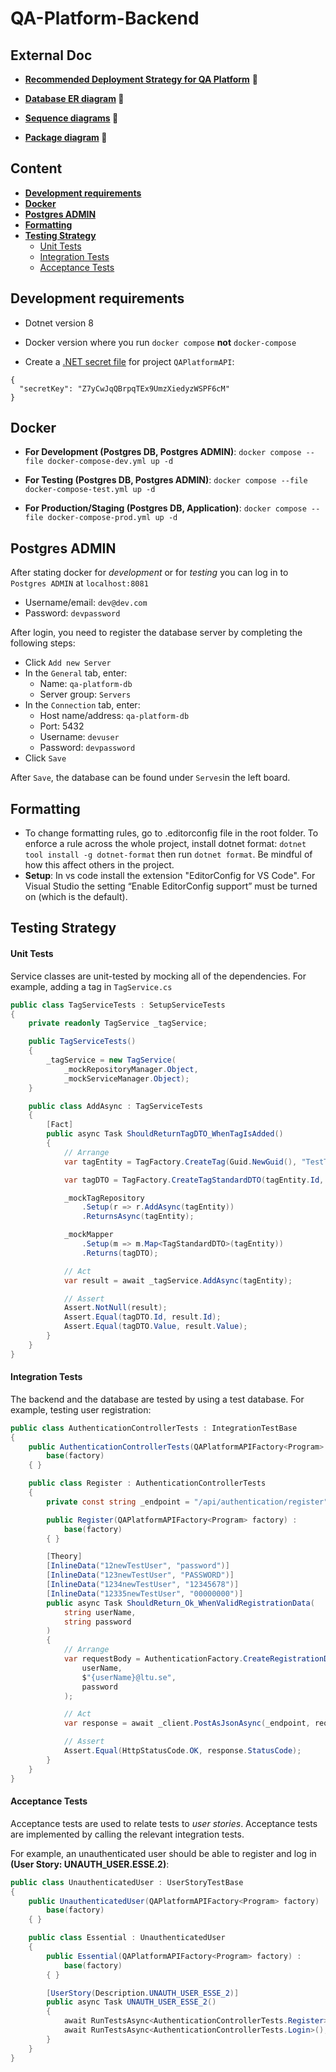 # QA-Platform-Backend

## External Doc

- **[Recommended Deployment Strategy for QA Platform](Doc/DEPLOYMENT.md)** 🔗

- **[Database ER diagram](https://lucid.app/lucidchart/ae37e314-f5bd-427d-92c3-6db17f0c7d96/edit?viewport_loc=39%2C-134%2C2908%2C1554%2C0_0&invitationId=inv_407d2aa7-e46e-4486-bd13-9dc5f04f6818) 🔗**

- **[Sequence diagrams](https://lucid.app/lucidchart/40271668-76b3-4095-9ac9-0968643d98d7/edit?invitationId=inv_1247fee7-1320-4446-be3a-d6849eb6419e&page=0_0#) 🔗**

- **[Package diagram](https://lucid.app/lucidchart/81d55cd4-06ae-4ec0-867b-00a1f21cb27e/edit?invitationId=inv_24927175-c561-46cd-b5c6-94fcadcecb3d&page=0_0#) 🔗**

## Content

- **[Development requirements](#development-requirements)**
- **[Docker](#docker)**
- **[Postgres ADMIN](#postgres-admin)**
- **[Formatting](#formatting)**
- **[Testing Strategy](#testing-strategy)**
  - [Unit Tests](#unit-tests)
  - [Integration Tests](#integration-tests)
  - [Acceptance Tests](#acceptance-tests)      

## Development requirements

- Dotnet version 8

- Docker version where you run `docker compose` **not** `docker-compose`

- Create a [.NET secret file](https://learn.microsoft.com/en-us/aspnet/core/security/app-secrets?view=aspnetcore-9.0&tabs=windows) for project `QAPlatformAPI`:

```
{
  "secretKey": "Z7yCwJqQBrpqTEx9UmzXiedyzWSPF6cM"
}
```

## Docker

- **For Development (Postgres DB, Postgres ADMIN)**: `docker compose --file docker-compose-dev.yml up -d`

- **For Testing (Postgres DB, Postgres ADMIN)**: `docker compose --file docker-compose-test.yml up -d`

- **For Production/Staging (Postgres DB, Application)**: `docker compose --file docker-compose-prod.yml up -d`

## Postgres ADMIN

After stating docker for *development* or for *testing* you can log in to `Postgres ADMIN` at `localhost:8081`

- Username/email: `dev@dev.com`
- Password: `devpassword`

After login, you need to register the database server by completing the following steps:

- Click `Add new Server`
- In the `General` tab, enter: 
    - Name: `qa-platform-db`
    - Server group: `Servers`
- In the `Connection` tab, enter:
    - Host name/address: `qa-platform-db`
    - Port: 5432 
    - Username: `devuser`
    - Password: `devpassword`
- Click `Save`

After `Save`, the database can be found under `Serves`in the left board.

## Formatting

-   To change formatting rules, go to .editorconfig file in the root folder. To enforce a rule across the whole project, install dotnet format: `dotnet tool install -g dotnet-format` then run `dotnet format`. Be mindful of how this affect others in the project.
-   **Setup**: In vs code install the extension "EditorConfig for VS Code". For Visual Studio the setting “Enable EditorConfig support” must be turned on (which is the default).

## Testing Strategy

#### Unit Tests

Service classes are unit-tested by mocking all of the dependencies. For example, adding a tag in `TagService.cs`

```csharp
public class TagServiceTests : SetupServiceTests
{
    private readonly TagService _tagService;

    public TagServiceTests()
    {
        _tagService = new TagService(
            _mockRepositoryManager.Object,
            _mockServiceManager.Object);
    }

    public class AddAsync : TagServiceTests
    {
        [Fact]
        public async Task ShouldReturnTagDTO_WhenTagIsAdded()
        {
            // Arrange
            var tagEntity = TagFactory.CreateTag(Guid.NewGuid(), "TestTag");

            var tagDTO = TagFactory.CreateTagStandardDTO(tagEntity.Id, tagEntity.Value);

            _mockTagRepository
                .Setup(r => r.AddAsync(tagEntity))
                .ReturnsAsync(tagEntity);

            _mockMapper
                .Setup(m => m.Map<TagStandardDTO>(tagEntity))
                .Returns(tagDTO);

            // Act
            var result = await _tagService.AddAsync(tagEntity);

            // Assert
            Assert.NotNull(result);
            Assert.Equal(tagDTO.Id, result.Id);
            Assert.Equal(tagDTO.Value, result.Value);
        }
    }
}
```

#### Integration Tests

The backend and the database are tested by using a test database. For example, testing user registration:

```csharp
public class AuthenticationControllerTests : IntegrationTestBase
{
    public AuthenticationControllerTests(QAPlatformAPIFactory<Program> factory) :
        base(factory)
    { }

    public class Register : AuthenticationControllerTests
    {
        private const string _endpoint = "/api/authentication/register";

        public Register(QAPlatformAPIFactory<Program> factory) :
            base(factory)
        { }

        [Theory]
        [InlineData("12newTestUser", "password")]
        [InlineData("123newTestUser", "PASSWORD")]
        [InlineData("1234newTestUser", "12345678")]
        [InlineData("12335newTestUser", "00000000")]
        public async Task ShouldReturn_Ok_WhenValidRegistrationData(
            string userName,
            string password
        )
        {
            // Arrange
            var requestBody = AuthenticationFactory.CreateRegistrationDTO(
                userName,
                $"{userName}@ltu.se",
                password
            );

            // Act
            var response = await _client.PostAsJsonAsync(_endpoint, requestBody);

            // Assert
            Assert.Equal(HttpStatusCode.OK, response.StatusCode);
        }
    }
}
```

#### Acceptance Tests

Acceptance tests are used to relate tests to *user stories*. Acceptance tests are
implemented by calling the relevant integration tests. 

For example, an unauthenticated user should be able to register and log in **(User Story: UNAUTH_USER.ESSE.2)**:

```csharp
public class UnauthenticatedUser : UserStoryTestBase
{
    public UnauthenticatedUser(QAPlatformAPIFactory<Program> factory) :
        base(factory)
    { }

    public class Essential : UnauthenticatedUser
    {
        public Essential(QAPlatformAPIFactory<Program> factory) :
            base(factory)
        { }

        [UserStory(Description.UNAUTH_USER_ESSE_2)]
        public async Task UNAUTH_USER_ESSE_2()
        {
            await RunTestsAsync<AuthenticationControllerTests.Register>();
            await RunTestsAsync<AuthenticationControllerTests.Login>();
        }
    }
}
```
